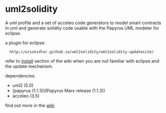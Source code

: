 # uml2solidity

A uml profile and a set of acceleo code generators to model smart contracts in uml and generate solidity code usable with the Papyrus UML modeler for eclipse.

a plugin for eclipse: 

      http://urszeidler.github.io/uml2solidity/uml2solidity-updatesite/

refer to [install](https://github.com/UrsZeidler/uml2solidity/wiki#install) section of the wiki when you are not familiar with eclipse and the update mechanism.

dependencies:

* uml2 (5.0)
* [papyrus (1.1.3)](Papyrus Mars release (1.1.3)) 
* acceleo (3.5)

find out more in the [wiki](https://github.com/UrsZeidler/uml2solidity/wiki)

